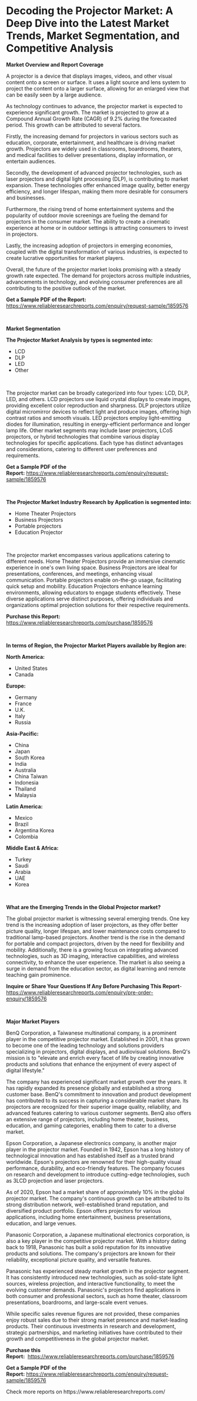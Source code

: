 <p><h1>Decoding the Projector Market: A Deep Dive into the Latest Market Trends, Market Segmentation, and Competitive Analysis</h1></p><p><strong>Market Overview and Report Coverage</strong></p>
<p><p>A projector is a device that displays images, videos, and other visual content onto a screen or surface. It uses a light source and lens system to project the content onto a larger surface, allowing for an enlarged view that can be easily seen by a large audience.</p><p>As technology continues to advance, the projector market is expected to experience significant growth. The market is projected to grow at a Compound Annual Growth Rate (CAGR) of 9.2% during the forecasted period. This growth can be attributed to several factors.</p><p>Firstly, the increasing demand for projectors in various sectors such as education, corporate, entertainment, and healthcare is driving market growth. Projectors are widely used in classrooms, boardrooms, theaters, and medical facilities to deliver presentations, display information, or entertain audiences.</p><p>Secondly, the development of advanced projector technologies, such as laser projectors and digital light processing (DLP), is contributing to market expansion. These technologies offer enhanced image quality, better energy efficiency, and longer lifespan, making them more desirable for consumers and businesses.</p><p>Furthermore, the rising trend of home entertainment systems and the popularity of outdoor movie screenings are fueling the demand for projectors in the consumer market. The ability to create a cinematic experience at home or in outdoor settings is attracting consumers to invest in projectors.</p><p>Lastly, the increasing adoption of projectors in emerging economies, coupled with the digital transformation of various industries, is expected to create lucrative opportunities for market players.</p><p>Overall, the future of the projector market looks promising with a steady growth rate expected. The demand for projectors across multiple industries, advancements in technology, and evolving consumer preferences are all contributing to the positive outlook of the market.</p></p>
<p><strong>Get a Sample PDF of the Report:</strong> <a href="https://www.reliableresearchreports.com/enquiry/request-sample/1859576">https://www.reliableresearchreports.com/enquiry/request-sample/1859576</a></p>
<p>&nbsp;</p>
<p><strong>Market Segmentation</strong></p>
<p><strong>The Projector Market Analysis by types is segmented into:</strong></p>
<p><ul><li>LCD</li><li>DLP</li><li>LED</li><li>Other</li></ul></p>
<p>&nbsp;</p>
<p><p>The projector market can be broadly categorized into four types: LCD, DLP, LED, and others. LCD projectors use liquid crystal displays to create images, providing excellent color reproduction and sharpness. DLP projectors utilize digital micromirror devices to reflect light and produce images, offering high contrast ratios and smooth visuals. LED projectors employ light-emitting diodes for illumination, resulting in energy-efficient performance and longer lamp life. Other market segments may include laser projectors, LCoS projectors, or hybrid technologies that combine various display technologies for specific applications. Each type has distinct advantages and considerations, catering to different user preferences and requirements.</p></p>
<p><strong>Get a Sample PDF of the Report:</strong>&nbsp;<a href="https://www.reliableresearchreports.com/enquiry/request-sample/1859576">https://www.reliableresearchreports.com/enquiry/request-sample/1859576</a></p>
<p>&nbsp;</p>
<p><strong>The Projector Market Industry Research by Application is segmented into:</strong></p>
<p><ul><li>Home Theater Projectors</li><li>Business Projectors</li><li>Portable projectors</li><li>Education Projector</li></ul></p>
<p>&nbsp;</p>
<p><p>The projector market encompasses various applications catering to different needs. Home Theater Projectors provide an immersive cinematic experience in one's own living space. Business Projectors are ideal for presentations, conferences, and meetings, enhancing visual communication. Portable projectors enable on-the-go usage, facilitating quick setup and mobility. Education Projectors enhance learning environments, allowing educators to engage students effectively. These diverse applications serve distinct purposes, offering individuals and organizations optimal projection solutions for their respective requirements.</p></p>
<p><strong>Purchase this Report:</strong>&nbsp; <a href="https://www.reliableresearchreports.com/purchase/1859576">https://www.reliableresearchreports.com/purchase/1859576</a></p>
<p>&nbsp;</p>
<p><strong>In terms of Region, the Projector Market Players available by Region are:</strong></p>
<p>
    <p> <strong> North America: </strong>
        <ul>
            <li>United States</li>
            <li>Canada</li>
        </ul>
        </p> 
    <p> <strong> Europe: </strong>
        <ul>
            <li>Germany</li>
            <li>France</li>
            <li>U.K.</li>
            <li>Italy</li>
            <li>Russia</li>
        </ul>
        </p> 
    <p> <strong> Asia-Pacific: </strong>
        <ul>
            <li>China</li>
            <li>Japan</li>
            <li>South Korea</li>
            <li>India</li>
            <li>Australia</li>
            <li>China Taiwan</li>
            <li>Indonesia</li>
            <li>Thailand</li>
            <li>Malaysia</li>
        </ul>
        </p> 
    <p> <strong> Latin America: </strong>
        <ul>
            <li>Mexico</li>
            <li>Brazil</li>
            <li>Argentina Korea</li>
            <li>Colombia</li>
        </ul>
        </p> 
    <p> <strong> Middle East & Africa: </strong>
        <ul>
            <li>Turkey</li>
            <li>Saudi</li>
            <li>Arabia</li>
            <li>UAE</li>
            <li>Korea</li>
        </ul>
    </p>
    </p>
<p>&nbsp;</p>
<p><strong>What are the Emerging Trends in the Global Projector market?</strong></p>
<p><p>The global projector market is witnessing several emerging trends. One key trend is the increasing adoption of laser projectors, as they offer better picture quality, longer lifespan, and lower maintenance costs compared to traditional lamp-based projectors. Another trend is the rise in the demand for portable and compact projectors, driven by the need for flexibility and mobility. Additionally, there is a growing focus on integrating advanced technologies, such as 3D imaging, interactive capabilities, and wireless connectivity, to enhance the user experience. The market is also seeing a surge in demand from the education sector, as digital learning and remote teaching gain prominence.</p></p>
<p><strong>Inquire or Share Your Questions If Any Before Purchasing This Report</strong>- <a href="https://www.reliableresearchreports.com/enquiry/pre-order-enquiry/1859576">https://www.reliableresearchreports.com/enquiry/pre-order-enquiry/1859576</a></p>
<p>&nbsp;</p>
<p><strong>Major Market Players</strong></p>
<p><p>BenQ Corporation, a Taiwanese multinational company, is a prominent player in the competitive projector market. Established in 2001, it has grown to become one of the leading technology and solutions providers specializing in projectors, digital displays, and audiovisual solutions. BenQ's mission is to "elevate and enrich every facet of life by creating innovative products and solutions that enhance the enjoyment of every aspect of digital lifestyle."</p><p>The company has experienced significant market growth over the years. It has rapidly expanded its presence globally and established a strong customer base. BenQ's commitment to innovation and product development has contributed to its success in capturing a considerable market share. Its projectors are recognized for their superior image quality, reliability, and advanced features catering to various customer segments. BenQ also offers an extensive range of projectors, including home theater, business, education, and gaming categories, enabling them to cater to a diverse market.</p><p>Epson Corporation, a Japanese electronics company, is another major player in the projector market. Founded in 1942, Epson has a long history of technological innovation and has established itself as a trusted brand worldwide. Epson's projectors are renowned for their high-quality visual performance, durability, and eco-friendly features. The company focuses on research and development to introduce cutting-edge technologies, such as 3LCD projection and laser projectors.</p><p>As of 2020, Epson had a market share of approximately 10% in the global projector market. The company's continuous growth can be attributed to its strong distribution network, well-established brand reputation, and diversified product portfolio. Epson offers projectors for various applications, including home entertainment, business presentations, education, and large venues.</p><p>Panasonic Corporation, a Japanese multinational electronics corporation, is also a key player in the competitive projector market. With a history dating back to 1918, Panasonic has built a solid reputation for its innovative products and solutions. The company's projectors are known for their reliability, exceptional picture quality, and versatile features.</p><p>Panasonic has experienced steady market growth in the projector segment. It has consistently introduced new technologies, such as solid-state light sources, wireless projection, and interactive functionality, to meet the evolving customer demands. Panasonic's projectors find applications in both consumer and professional sectors, such as home theater, classroom presentations, boardrooms, and large-scale event venues.</p><p>While specific sales revenue figures are not provided, these companies enjoy robust sales due to their strong market presence and market-leading products. Their continuous investments in research and development, strategic partnerships, and marketing initiatives have contributed to their growth and competitiveness in the global projector market.</p></p>
<p><strong>Purchase this Report:</strong>&nbsp;&nbsp;<a href="https://www.reliableresearchreports.com/purchase/1859576">https://www.reliableresearchreports.com/purchase/1859576</a></p>
<p></p>
<p><strong>Get a Sample PDF of the Report:</strong>&nbsp;<a href="https://www.reliableresearchreports.com/enquiry/request-sample/1859576">https://www.reliableresearchreports.com/enquiry/request-sample/1859576</a></p>
<p>Check more reports on https://www.reliableresearchreports.com/</p>